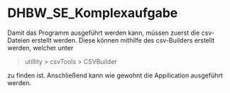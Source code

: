 # DHBW_SE_Komplexaufgabe

Damit das Programm ausgeführt werden kann, müssen zuerst die csv-Dateien erstellt werden.
Diese können mithilfe des csv-Builders erstellt werden, welcher unter 
> utillity > csvTools > CSVBuilder

zu finden ist. Anschließend kann wie gewohnt die Appilication ausgeführt werden.
 
